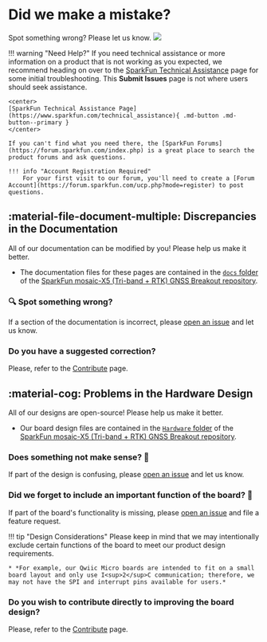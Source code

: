 # Did we make a mistake?

Spot something wrong? Please let us know. <a href="https://github.com/sparkfun/SparkFun_GNSS_mosaic-X5/issues" alt="Issues"><img src="https://img.shields.io/github/issues/sparkfun/SparkFun_GNSS_mosaic-X5.svg" /></a>

<!-- Technical Assistance Box -->
!!! warning "Need Help?"
	If you need technical assistance or more information on a product that is not working as you expected, we recommend heading on over to the [SparkFun Technical Assistance](https://www.sparkfun.com/technical_assistanc) page for some initial troubleshooting. This **Submit Issues** page is not where users should seek assistance.

	<center>
	[SparkFun Technical Assistance Page](https://www.sparkfun.com/technical_assistance){ .md-button .md-button--primary }
	</center>
	
	If you can't find what you need there, the [SparkFun Forums](https://forum.sparkfun.com/index.php) is a great place to search the product forums and ask questions.
	
	!!! info "Account Registration Required"
		For your first visit to our forum, you'll need to create a [Forum Account](https://forum.sparkfun.com/ucp.php?mode=register) to post questions.


## :material-file-document-multiple:&nbsp;Discrepancies in the Documentation

All of our documentation can be modified by you! Please help us make it better.

* The documentation files for these pages are contained in the [`docs` folder](https://github.com/sparkfun/SparkFun_GNSS_mosaic-X5/tree/main/docs) of the [SparkFun mosaic-X5 (Tri-band + RTK) GNSS Breakout repository](https://github.com/sparkfun/SparkFun_GNSS_mosaic-X5).

### 🔍 Spot something wrong?

If a section of the documentation is incorrect, please [open an issue](https://github.com/sparkfun/SparkFun_GNSS_mosaic-X5/issues) and let us know.

### Do you have a suggested correction?

Please, refer to the [Contribute](../contribute/#improve-our-documentation) page.

<!-- 
1. With a GitHub account, [fork this repository](https://github.com/sparkfun/SparkFun_GNSS_mosaic-X5/fork).
2. Add your correction(s) or improvement(s) to the markdown file(s)
3. File a pull request with your changes, and enjoy making the ~~words~~ ~~worlds~~ world a better place.
	* Once received, the documentation specialist will automatically be notified.
	* We will review your suggested improvement(s) to make sure they are correct and fit within our documentation standards. -->

## :material-cog:&nbsp;Problems in the Hardware Design

All of our designs are open-source! Please help us make it better.

* Our board design files are contained in the [`Hardware` folder](https://github.com/sparkfun/SparkFun_GNSS_mosaic-X5/tree/main/Hardware) of the [SparkFun mosaic-X5 (Tri-band + RTK) GNSS Breakout repository](https://github.com/sparkfun/SparkFun_GNSS_mosaic-X5).

### Does something not make sense? 🤔

If part of the design is confusing, please [open an issue](https://github.com/sparkfun/SparkFun_GNSS_mosaic-X5/issues) and let us know.

### Did we forget to include an important function of the board? 🤦

If part of the board's functionality is missing, please [open an issue](https://github.com/sparkfun/SparkFun_GNSS_mosaic-X5/issues) and file a feature request.

!!! tip "Design Considerations"
	Please keep in mind that we may intentionally exclude certain functions of the board to meet our product design requirements.
	
	* *For example, our Qwiic Micro boards are intended to fit on a small board layout and only use I<sup>2</sup>C communication; therefore, we may not have the SPI and interrupt pins available for users.*


### Do you wish to contribute directly to improving the board design?

Please, refer to the [Contribute](../contribute/#improve-our-hardware-design) page.

<!-- 1. With a GitHub account, [fork this repository](https://github.com/sparkfun/SparkFun_GNSS_mosaic-X5/fork).
2. Add your design augmentation(s)
3. File a pull request with your changes, and enjoy making the ~~words~~ ~~worlds~~ world a better place.
	1. Once received, the engineer in charge of the original design will automatically be notified.
	2. We will review your suggested improvement(s) to verify that they are within our board design standards and meet our product design requirements.
	3. If approved, we will flag these changes for our next board revision. Congrats! 🍻

		!!! info
			Even if your suggestion is accepted, these changes may not be immediately available for purchase. We may have to cycle through our current product inventory first. -->